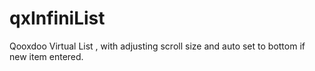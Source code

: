 # qxInfiniList
Qooxdoo Virtual List , with adjusting scroll size and auto set to bottom if new item entered.
